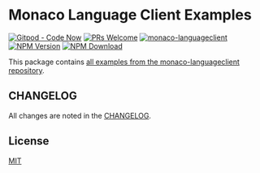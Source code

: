 # Monaco Language Client Examples

[![Gitpod - Code Now](https://img.shields.io/badge/Gitpod-code%20now-blue.svg?longCache=true)](https://gitpod.io#https://github.com/TypeFox/monaco-languageclient)
[![PRs Welcome](https://img.shields.io/badge/PRs-welcome-brightgreen.svg?longCache=true)](https://github.com/TypeFox/monaco-languageclient/labels/help%20wanted)
[![monaco-languageclient](https://github.com/TypeFox/monaco-languageclient/actions/workflows/actions.yml/badge.svg)](https://github.com/TypeFox/monaco-languageclient/actions/workflows/actions.yml)
[![NPM Version](https://img.shields.io/npm/v/monaco-languageclient-examples.svg)](https://www.npmjs.com/package/monaco-languageclient-examples)
[![NPM Download](https://img.shields.io/npm/dt/monaco-languageclient-examples.svg)](https://www.npmjs.com/package/monaco-languageclient-examples)

This package contains [all examples from the monaco-languageclient repository](https://github.com/TypeFox/monaco-languageclient/blob/main/README.md#examples).

## CHANGELOG

All changes are noted in the [CHANGELOG](https://github.com/TypeFox/monaco-languageclient/blob/main/packages/examples/main/CHANGELOG.md).

## License

[MIT](https://github.com/TypeFox/monaco-languageclient/blob/main/packages/examples/main/License.txt)
